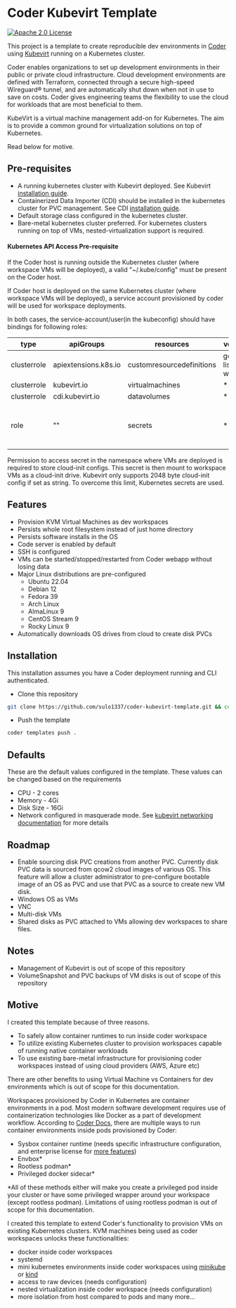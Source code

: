 
# Coder Kubevirt Template
[![Apache 2.0 License](https://img.shields.io/badge/License-Apache%202.0-green.svg)](https://choosealicense.com/licenses/apache-2.0/)

This project is a template to create reproducible dev environments in [Coder](https://github.com/coder/coder) using [Kubevirt](https://github.com/kubevirt/kubevirt) running on a Kubernetes cluster.

Coder enables organizations to set up development environments in their public or private cloud infrastructure. Cloud development environments are defined with Terraform, connected through a secure high-speed Wireguard® tunnel, and are automatically shut down when not in use to save on costs. Coder gives engineering teams the flexibility to use the cloud for workloads that are most beneficial to them.

KubeVirt is a virtual machine management add-on for Kubernetes. The aim is to provide a common ground for virtualization solutions on top of Kubernetes.

Read below for motive.

## Pre-requisites
- A running kubernetes cluster with Kubevirt deployed. See Kubevirt [installation guide](https://kubevirt.io/user-guide/operations/installation).
- Containerized Data Importer (CDI) should be installed in the kubernetes cluster for PVC management. See CDI [installation guide](https://kubevirt.io/user-guide/operations/containerized_data_importer/).
- Default storage class configured in the kubernetes cluster.
- Bare-metal kubernetes cluster preferred. For kubernetes clusters running on top of VMs, nested-virtualization support is required.

#### Kubernetes API Access Pre-requisite
If the Coder host is running outside the Kubernetes cluster (where workspace VMs will be deployed), a valid "~/.kube/config" must be present on the Coder host.

If Coder host is deployed on the same Kubernetes cluster (where workspace VMs will be deployed), a service account provisioned by coder will be used for workspace deployments. 

In both cases, the service-account/user(in the kubeconfig) should have bindings for following roles:

| type        	| apiGroups            	| resources                 	| verbs            	| namespace                                      	|
|-------------	|----------------------	|---------------------------	|------------------	|------------------------------------------------	|
| clusterrole 	| apiextensions.k8s.io 	| customresourcedefinitions 	| get, list, watch 	| -                                              	|
| clusterrole 	| kubevirt.io          	| virtualmachines           	| *                	| -                                              	|
| clusterrole 	| cdi.kubevirt.io      	| datavolumes               	| *                	| -                                              	|
| role        	| ""                   	| secrets                   	| *                	| namespace where workspace VMs will be deployed 	|

Permission to access secret in the namespace where VMs are deployed is required to store cloud-init configs. This secret is then mount to workspace VMs as a cloud-init drive. Kubevirt only supports 2048 byte cloud-init config if set as string. To overcome this limit, Kubernetes secrets are used.

## Features

- Provision KVM Virtual Machines as dev workspaces
- Persists whole root filesystem instead of just home directory
- Persists software installs in the OS
- Code server is enabled by default
- SSH is configured
- VMs can be started/stopped/restarted from Coder webapp without losing data
- Major Linux distributions are pre-configured
    - Ubuntu 22.04
    - Debian 12
    - Fedora 39
    - Arch Linux
    - AlmaLinux 9
    - CentOS Stream 9
    - Rocky Linux 9
- Automatically downloads OS drives from cloud to create disk PVCs

## Installation 
This installation assumes you have a Coder deployment running and CLI authenticated.

- Clone this repository
```sh
git clone https://github.com/sulo1337/coder-kubevirt-template.git && cd coder-kubevirt-template/kubevirt-provisioner
```
- Push the template
```sh
coder templates push .
```

## Defaults
These are the default values configured in the template. These values can be changed based on the requirements

- CPU - 2 cores
- Memory - 4Gi
- Disk Size - 16Gi
- Network configured in masquerade mode. See [kubevirt networking documentation](https://kubevirt.io/user-guide/virtual_machines/interfaces_and_networks/) for more details

## Roadmap
- Enable sourcing disk PVC creations from another PVC. Currently disk PVC data is sourced from qcow2 cloud images of various OS. This feature will allow a cluster administrator to pre-configure bootable image of an OS as PVC and use that PVC as a source to create new VM disk.
- Windows OS as VMs
- VNC 
- Multi-disk VMs 
- Shared disks as PVC attached to VMs allowing dev workspaces to share files.

## Notes
- Management of Kubevirt is out of scope of this repository
- VolumeSnapshot and PVC backups of VM disks is out of scope of this repository


## Motive
I created this template because of three reasons. 
- To safely allow container runtimes to run inside coder workspace
- To utilize existing Kubernetes cluster to provision workspaces capable of running native container workloads
- To use existing bare-metal infrastructure for provisioning coder workspaces instead of using cloud providers (AWS, Azure etc)

There are other benefits to using Virtual Machine vs Containers for dev environments which is out of scope for this documentation.


Workspaces provisioned by Coder in Kubernetes are container environments in a pod. Most modern software development requires use of containerization technologies like Docker as a part of development workflow. According to [Coder Docs](https://coder.com/docs/v2/latest/templates/docker-in-workspaces), there are multiple ways to run container environments inside pods provisioned by Coder:
- Sysbox container runtime (needs specific infrastructure configuration, and enterprise license for [more features](https://github.com/nestybox/sysbox/blob/master/docs/figures/sysbox-features.png))
- Envbox*
- Rootless podman*
- Privileged docker sidecar*

*All of these methods either will make you create a privileged pod inside your cluster or have some privileged wrapper around your workspace (except rootless podman). Limitations of using rootless podman is out of scope for this documentation.

I created this template to extend Coder's functionality to provision VMs on existing Kubernetes clusters. KVM machines being used as coder workspaces unlocks these functionalities:
- docker inside coder workspaces
- systemd
- mini kubernetes environments inside coder workspaces using [minikube](https://github.com/kubernetes/minikube) or [kind](https://github.com/kubernetes-sigs/kind)
- access to raw devices (needs configuration)
- nested virtualization inside coder workspace (needs configuration)
- more isolation from host compared to pods
and many more...
